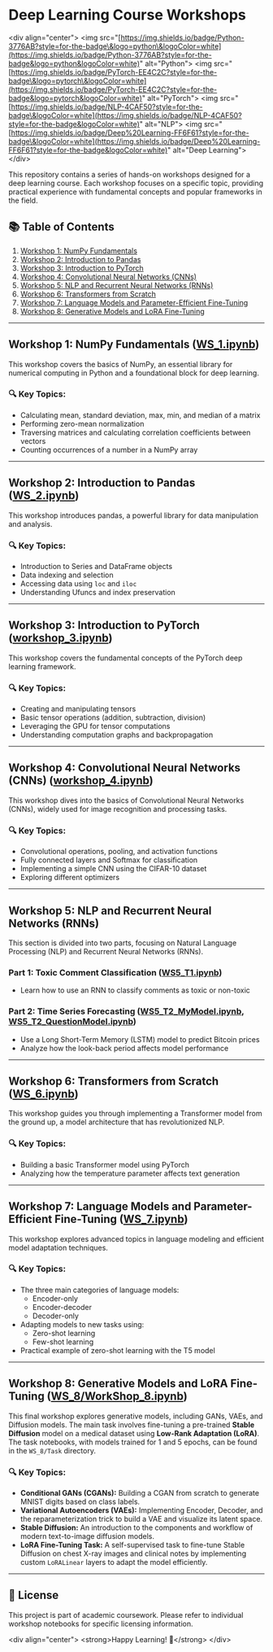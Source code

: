 # Deep Learning Course Workshops

\<div align="center"\>
\<img src="[https://img.shields.io/badge/Python-3776AB?style=for-the-badge\&logo=python\&logoColor=white](https://img.shields.io/badge/Python-3776AB?style=for-the-badge&logo=python&logoColor=white)" alt="Python"\>
\<img src="[https://img.shields.io/badge/PyTorch-EE4C2C?style=for-the-badge\&logo=pytorch\&logoColor=white](https://img.shields.io/badge/PyTorch-EE4C2C?style=for-the-badge&logo=pytorch&logoColor=white)" alt="PyTorch"\>
\<img src="[https://img.shields.io/badge/NLP-4CAF50?style=for-the-badge\&logoColor=white](https://img.shields.io/badge/NLP-4CAF50?style=for-the-badge&logoColor=white)" alt="NLP"\>
\<img src="[https://img.shields.io/badge/Deep%20Learning-FF6F61?style=for-the-badge\&logoColor=white](https://img.shields.io/badge/Deep%20Learning-FF6F61?style=for-the-badge&logoColor=white)" alt="Deep Learning"\>
\</div\>

This repository contains a series of hands-on workshops designed for a deep learning course. Each workshop focuses on a specific topic, providing practical experience with fundamental concepts and popular frameworks in the field.

## 📚 Table of Contents

1.  [Workshop 1: NumPy Fundamentals](https://www.google.com/search?q=%23workshop-1-numpy-fundamentals)
2.  [Workshop 2: Introduction to Pandas](https://www.google.com/search?q=%23workshop-2-introduction-to-pandas)
3.  [Workshop 3: Introduction to PyTorch](https://www.google.com/search?q=%23workshop-3-introduction-to-pytorch)
4.  [Workshop 4: Convolutional Neural Networks (CNNs)](https://www.google.com/search?q=%23workshop-4-convolutional-neural-networks-cnns)
5.  [Workshop 5: NLP and Recurrent Neural Networks (RNNs)](https://www.google.com/search?q=%23workshop-5-nlp-and-recurrent-neural-networks-rnns)
6.  [Workshop 6: Transformers from Scratch](https://www.google.com/search?q=%23workshop-6-transformers-from-scratch)
7.  [Workshop 7: Language Models and Parameter-Efficient Fine-Tuning](https://www.google.com/search?q=%23workshop-7-language-models-and-parameter-efficient-fine-tuning)
8.  [Workshop 8: Generative Models and LoRA Fine-Tuning](https://www.google.com/search?q=%23workshop-8-generative-models-and-lora-fine-tuning)

-----

## Workshop 1: NumPy Fundamentals ([WS\_1.ipynb](https://www.google.com/search?q=./WS_1.ipynb))

This workshop covers the basics of NumPy, an essential library for numerical computing in Python and a foundational block for deep learning.

### 🔍 Key Topics:

  - Calculating mean, standard deviation, max, min, and median of a matrix
  - Performing zero-mean normalization
  - Traversing matrices and calculating correlation coefficients between vectors
  - Counting occurrences of a number in a NumPy array

-----

## Workshop 2: Introduction to Pandas ([WS\_2.ipynb](https://www.google.com/search?q=./WS_2.ipynb))

This workshop introduces pandas, a powerful library for data manipulation and analysis.

### 🔍 Key Topics:

  - Introduction to Series and DataFrame objects
  - Data indexing and selection
  - Accessing data using `loc` and `iloc`
  - Understanding Ufuncs and index preservation

-----

## Workshop 3: Introduction to PyTorch ([workshop\_3.ipynb](https://www.google.com/search?q=./workshop_3.ipynb))

This workshop covers the fundamental concepts of the PyTorch deep learning framework.

### 🔍 Key Topics:

  - Creating and manipulating tensors
  - Basic tensor operations (addition, subtraction, division)
  - Leveraging the GPU for tensor computations
  - Understanding computation graphs and backpropagation

-----

## Workshop 4: Convolutional Neural Networks (CNNs) ([workshop\_4.ipynb](https://www.google.com/search?q=./workshop_4.ipynb))

This workshop dives into the basics of Convolutional Neural Networks (CNNs), widely used for image recognition and processing tasks.

### 🔍 Key Topics:

  - Convolutional operations, pooling, and activation functions
  - Fully connected layers and Softmax for classification
  - Implementing a simple CNN using the CIFAR-10 dataset
  - Exploring different optimizers

-----

## Workshop 5: NLP and Recurrent Neural Networks (RNNs)

This section is divided into two parts, focusing on Natural Language Processing (NLP) and Recurrent Neural Networks (RNNs).

### Part 1: Toxic Comment Classification ([WS5\_T1.ipynb](https://www.google.com/search?q=./WS5_T1.ipynb))

  - Learn how to use an RNN to classify comments as toxic or non-toxic

### Part 2: Time Series Forecasting ([WS5\_T2\_MyModel.ipynb](https://www.google.com/search?q=./WS5_T2_MyModel.ipynb), [WS5\_T2\_QuestionModel.ipynb](https://www.google.com/search?q=./WS5_T2_QuestionModel.ipynb))

  - Use a Long Short-Term Memory (LSTM) model to predict Bitcoin prices
  - Analyze how the look-back period affects model performance

-----

## Workshop 6: Transformers from Scratch ([WS\_6.ipynb](https://www.google.com/search?q=./WS_6.ipynb))

This workshop guides you through implementing a Transformer model from the ground up, a model architecture that has revolutionized NLP.

### 🔍 Key Topics:

  - Building a basic Transformer model using PyTorch
  - Analyzing how the temperature parameter affects text generation

-----

## Workshop 7: Language Models and Parameter-Efficient Fine-Tuning ([WS\_7.ipynb](https://www.google.com/search?q=./WS_7.ipynb))

This workshop explores advanced topics in language modeling and efficient model adaptation techniques.

### 🔍 Key Topics:

  - The three main categories of language models:
      - Encoder-only
      - Encoder-decoder
      - Decoder-only
  - Adapting models to new tasks using:
      - Zero-shot learning
      - Few-shot learning
  - Practical example of zero-shot learning with the T5 model

-----

## Workshop 8: Generative Models and LoRA Fine-Tuning ([WS\_8/WorkShop\_8.ipynb](https://www.google.com/search?q=./WS_8/WorkShop_8.ipynb))

This final workshop explores generative models, including GANs, VAEs, and Diffusion models. The main task involves fine-tuning a pre-trained **Stable Diffusion** model on a medical dataset using **Low-Rank Adaptation (LoRA)**. The task notebooks, with models trained for 1 and 5 epochs, can be found in the `WS_8/Task` directory.

### 🔍 Key Topics:

  - **Conditional GANs (CGANs):** Building a CGAN from scratch to generate MNIST digits based on class labels.
  - **Variational Autoencoders (VAEs):** Implementing Encoder, Decoder, and the reparameterization trick to build a VAE and visualize its latent space.
  - **Stable Diffusion:** An introduction to the components and workflow of modern text-to-image diffusion models.
  - **LoRA Fine-Tuning Task:** A self-supervised task to fine-tune Stable Diffusion on chest X-ray images and clinical notes by implementing custom `LoRALinear` layers to adapt the model efficiently.

-----

## 📜 License

This project is part of academic coursework. Please refer to individual workshop notebooks for specific licensing information.

\<div align="center"\>
\<strong\>Happy Learning\! 🚀\</strong\>
\</div\>
